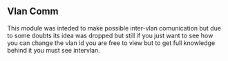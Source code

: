 ## Vlan Comm
This module was inteded to make possible inter-vlan comunication but due to some doubts its idea was dropped but still if you just want to see how you can change the vlan id you are free to view but to get full knowledge behind it you must see intervlan.
